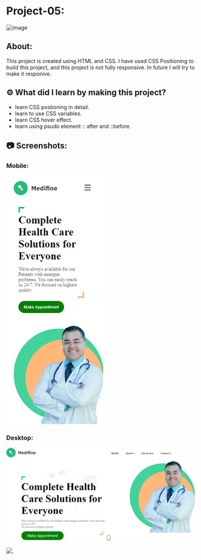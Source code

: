# Project-05:

![image](https://img.shields.io/badge/HTML-CSS-orange)


## About:

This project is created using HTML and CSS. I have used CSS Positioning to build this project, and this project is not fully responsive. In future I will try to make it responive.

## ⚙️ What did I learn by making this project?

-   learn CSS postioning in detail.
-   learn to use CSS variables.
-   learn CSS hover effect.
-   learn using psudo element :: after and ::before.


## 📷 Screenshots:

### Mobile:
![image](https://github.com/shweta-dabhole/HTML-CSS-Webpages/blob/main/Project%205/output/medifine%20mob.jpeg)

### Desktop:
![image](https://github.com/shweta-dabhole/HTML-CSS-Webpages/blob/main/Project%205/output/medifine.png)


[<img src= "https://img.shields.io/badge/PROJCET LINK-1DA55F?style=for-the-badge&logo=&logoColor=white" />](https://medifine-shweta.netlify.app/).

